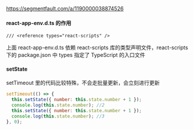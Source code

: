 https://segmentfault.com/a/1190000038874526

#### react-app-env.d.ts 的作用

```
/// <reference types="react-scripts" />
```

上面 react-app-env.d.ts 依赖 react-scripts 库的类型声明文件，react-scripts 下的 package.json 中 types 指定了 TypeScript 的入口文件

#### setState

setTimeout 里的代码比较特殊，不会走批量更新，会立刻进行更新

```js
setTimeout(() => {
  this.setState({ number: this.state.number + 1 });
  console.log(this.state.number); //2
  this.setState({ number: this.state.number + 1 });
  console.log(this.state.number); //3
}, 0);
```
